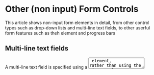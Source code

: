# Other (non input) Form Controls #
This article shows non-input form elements in detail, from other control types such as drop-down lists and multi-line text fields, to other userful form features such as theh <output> element and progress bars

## Multi-line text fields ##
A multi-line text field is specified using a <textarea> element, rather than using the <input> element

Main difference between <textarea> elements and <input> elemets with `type="text"` is that the <textarea> element allows the user to include hard line breaks (pressing enter/return) that will be included when the data is submitted. 

<textarea> also takes a closing tag, and any default text you want it to contain should be put between the opening and closing tags. In contrast, the <input> element is an empty element with no closing tag -- any default value is put inside the `value` attribute.

--- CONTROLING MULT-LINE RENDERING ---
<textarea> accepts three attributes to control its rendering across several lines:

`cols` - specifies the visible width (in columns) of the text control, measured in average character widths.
  This is essentially the starting width as it can be changed by resizing the <textarea>, and overriden using CSS. 
  The default value if none is supplied is 20

`rows` - specifies the number of visible text rows for the control
  This is effectively the starting height of the control, as it can be cahgned with resizing, or CSS.
  The default value if none is supplied is 2

`wrap` - specifies how the control wraps text. It takes three potential values:
  soft (the default value), means the text submitted is not wrapped but the text rendered by the browser is wrapped; 
  hard (the `cols` attribute must be specified when using this value), which means both the submitted and rendered texts are wrapped 
  off stops wrapping

--- CONTROLING TEXTAREA RESIZABILITY ---
The ability to resize a <textarea> is controlled with the CSS resize property.

It's values are:
  `both` - the default - allows resizing horizontally and vertically
  `horizontal` - allows resizing only horizontally
  `vertical` - allows resizing only vertically
  `none` - allows no resizing
  `block` and `inline`: Experimental values that allow resizing in the `block` or `inline` direction only

## Drop-down Controls ##
HTML has two forms of drop down content: the `select box` and the `autocomplete box`

A simple select box is created with a <select> element with one or more <option> elements as its children, each of which specifies one of its possible values

If required, the default value for the select box can be set using the `selected` attribute on the desired <option> element - this option is then preselected when the page loads.

The <option> elements can be nested inside <optgroup> elements to create visually associated groups of values:
  On the <optgroup> element, the value of the `label` is displayed before the values of the nested options.
  If the <option> element has an explicit value attribute set on it, that value is sent when the form is submitted. If the `value` attribute is omitted, the content of the <option> element is used as the value so the `value` attribute is not necessarily needed unless you want to send a shorthand value

By default, the height of the select box is enough to display a single value. The optional `size` attribute provides control over how many options are visable when the select does not have focus

--- MULTIPLE CHOICE SELECT BOX ---
By default, a select box only lets the user select a single value. By adding the `multiple` attribute to the <select> element, you can allow users to select several values, by using the default mechanism provided by the operating system (e.g. holding down cmd/ctrl and clicking multiple values)

--- AUTOCOMPLETE BOX ---
You can provide suggested, automatically-completed values for form widgets using the <datalist> element with child <option> elements to specify the values to display.
  The <datalist> needs to be given an id

The data list is then bound to an <input> element (e.g. text or email) using the `list` attribute, the value of which is the `id` of the data list to bind 

Once a data list is affiliated with a form widget, its options are used to auto-complete text entered by the user; typically, this is presented to the user as a drop-down box listing possible mataches for what they've typed into the input

Almost all browsers support datalist, but if you're still supporting older browsers such as IE version below 10, there is a trick to provide a fallback.

Browsers that support the <datalist> element will ignore all the elements that are not <option> elements, with the datalist working as expected.
  Old browsers that don't support the <datalist> element will display the label and select box.
  If you use this fallback, ensure the data for both the <input> and <select> are collected server-side

## Other form features ##
There are a few other form features that are not as obvious as the ones we have already mentioned, but still useful in some situations, so we thought it would be worth giving them a brief mention.

--- METERS AND PROGRESS BARS ---
Meters and progress bars are visual representations of numeric values

Progress:
  Bar that represents a value that changes over time up to a maximum value specified by the `max` attribute. Such a bar is created using a <progress> element.
  The content inside the <progress> element is a fallback for browsers that don't support the element and for screen readers to vocalize it